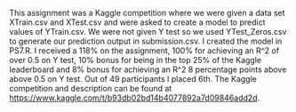 This assignment was a Kaggle competition where we were given a data set XTrain.csv and XTest.csv and were asked to create a model to predict values of YTrain.csv. We were not given Y test so we used YTest_Zeros.csv to generate our prediction output in submission.csv. I created the model in PS7.R. I received a 118% on the assignment, 100% for achieving an R^2 of over 0.5 on Y test, 10% bonus for being in the top 25% of the Kaggle leaderboard and 8% bonus for achieving an R^2 8 percentage points above above 0.5 on Y test. Out of 49 participants I placed 6th. The Kaggle competition and description can be found at https://www.kaggle.com/t/b93db02bd14b4077892a7d09846add2d.
